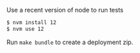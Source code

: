 Use a recent version of node to run tests

```sh
$ nvm install 12
$ nvm use 12
```

Run `make bundle` to create a deployment zip.
